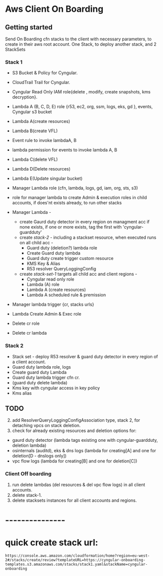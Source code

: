 # Aws Client On Boarding

## Getting started

Send On Boarding cfn stacks to the client with necessary parameters, to create in their aws root account.
One Stack, to deploy another stack, and 2 StackSets

### Stack 1

* S3 Bucket & Policy for Cyngular.
* CloudTrail Trail for Cyngular.
* Cyngular Read Only IAM role{delete , modify, create snapshots, kms decryption}.

* Lambda A (B, C, D, E) role {r53, ec2, org, ssm, logs, eks, gd }, events, Cyngular s3 bucket
* Lambda A(create resources)
* Lambda B(create VFL)
* Event rule to invoke lambdaA, B
* lambda permission for events to invoke lambda A, B

* Lambda C(delete VFL)
* Lambda D(Delete resources)
* Lambda E(Update singular bucket)

* Manager Lambda role (cfn, lambda, logs, gd, iam, org, sts, s3)
* role for manager lambda to create Admin & execution roles in child accounts, if does'nt exists already, to run other stacks
* Manager Lambda -
  * create Gaurd duty detector in every region on managment acc if none exists, if one or more exists, tag the first with 'cyngular-guardduty'
  * create *stack-2* - including a stackset resource, when executed runs on all child acc -
    * Guard duty (deletion?) lambda role
    * Create Guard duty lambda
    * Guard duty create trigger custom resource
    * KMS Key & Alias
    * R53 resolver QueryLoggingConfig
  * create *stack-set-1* targets all child acc and client regions -
    * Cyngular read only role
    * Lambda (A) role
    * Lambda A (create resources)
    * Lambda A scheduled rule & premission
* Manager lambda trigger {cr, stacks urls}
* Lambda Create Admin & Exec role

* Delete cr role
* Delete cr lambda

### Stack 2

* Stack set - deploy R53 resolver & guard duty detector in every region of a client account.
* Guard duty lambda role, logs
* Create guard duty Lambda
* Guard duty lambda trigger cfn cr.
* (guard duty delete lambda)
* Kms key with cyngular access in key policy
* Kms alias

## TODO

2. add ResolverQueryLoggingConfigAssociation type, stack 2, for detaching vpcs on stack deletion.
3. check for already existing resources and deletion options for:

* gaurd duty detector (lambda tags existing one with cyngular-guardduty, deletion lambda)
* osinternals (auditd), eks & dns logs (lambda for creating[A] and one for deletion[D - dnslogs only])
* vpc flow logs (lambda for creating[B] and one for deletion[C])

### Client Off boarding

1. run delete lambdas (del resources & del vpc flow logs) in all client accounts.
2. delete stack-1.
3. delete stacksets instances for all client accounts and regions.

# ---------------
# quick create stack url:

`https://console.aws.amazon.com/cloudformation/home?region=eu-west-2#/stacks/create/review?templateURL=https://cyngular-onboarding-templates.s3.amazonaws.com/stacks/stack1.yaml&stackName=cyngular-onboarding`